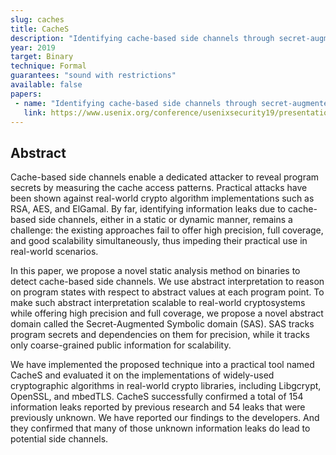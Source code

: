 ```yaml
---
slug: caches
title: CacheS
description: "Identifying cache-based side channels through secret-augmented abstract interpretation"
year: 2019
target: Binary
technique: Formal
guarantees: "sound with restrictions"
available: false
papers:
 - name: "Identifying cache-based side channels through secret-augmented abstract interpretation"
   link: https://www.usenix.org/conference/usenixsecurity19/presentation/wang-shuai
---
```


## Abstract

Cache-based side channels enable a dedicated attacker to reveal program secrets
by measuring the cache access patterns. Practical attacks have been shown
against real-world crypto algorithm implementations such as RSA, AES, and
ElGamal. By far, identifying information leaks due to cache-based side channels,
either in a static or dynamic manner, remains a challenge: the existing
approaches fail to offer high precision, full coverage, and good scalability
simultaneously, thus impeding their practical use in real-world scenarios.

In this paper, we propose a novel static analysis method on binaries to detect
cache-based side channels. We use abstract interpretation to reason on program
states with respect to abstract values at each program point. To make such
abstract interpretation scalable to real-world cryptosystems while offering high
precision and full coverage, we propose a novel abstract domain called the
Secret-Augmented Symbolic domain (SAS). SAS tracks program secrets and
dependencies on them for precision, while it tracks only coarse-grained public
information for scalability.

We have implemented the proposed technique into a practical tool named CacheS
and evaluated it on the implementations of widely-used cryptographic algorithms
in real-world crypto libraries, including Libgcrypt, OpenSSL, and mbedTLS.
CacheS successfully confirmed a total of 154 information leaks reported by
previous research and 54 leaks that were previously unknown. We have reported
our findings to the developers. And they confirmed that many of those unknown
information leaks do lead to potential side channels.